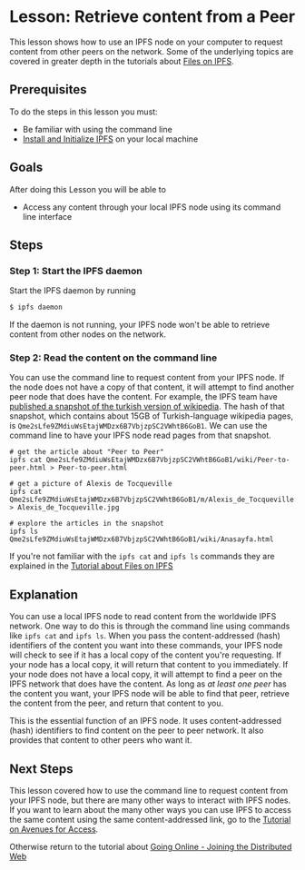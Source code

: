 # Lesson: Retrieve content from a Peer

This lesson shows how to use an IPFS node on your computer to request content from other peers on the network. Some of the underlying topics are covered in greater depth in the tutorials about [Files on IPFS](files-on-ipfs/README.md).

## Prerequisites
To do the steps in this lesson you must:
* Be familiar with using the command line
* [Install and Initialize IPFS](/install-ipfs/README.md) on your local machine

## Goals

After doing this Lesson you will be able to  
* Access any content through your local IPFS node using its command line interface

## Steps

### Step 1: Start the IPFS daemon

Start the IPFS daemon by running

```sh
$ ipfs daemon
```

If the daemon is not running, your IPFS node won't be able to retrieve content from other nodes on the network.

### Step 2: Read the content on the command line

You can use the command line to request content from your IPFS node. If the node does not have a copy of that content, it will attempt to find another peer node that does have the content. For example, the IPFS team have [published a snapshot of the turkish version of wikipedia](https://ipfs.io/blog/24-uncensorable-wikipedia/). The hash of that snapshot, which contains about 15GB of Turkish-language wikipedia pages, is `Qme2sLfe9ZMdiuWsEtajWMDzx6B7VbjzpSC2VWhtB6GoB1`. We can use the command line to have your IPFS node read pages from that snapshot.

```
# get the article about "Peer to Peer"
ipfs cat Qme2sLfe9ZMdiuWsEtajWMDzx6B7VbjzpSC2VWhtB6GoB1/wiki/Peer-to-peer.html > Peer-to-peer.html

# get a picture of Alexis de Tocqueville
ipfs cat Qme2sLfe9ZMdiuWsEtajWMDzx6B7VbjzpSC2VWhtB6GoB1/m/Alexis_de_Tocqueville.jpg > Alexis_de_Tocqueville.jpg

# explore the articles in the snapshot
ipfs ls Qme2sLfe9ZMdiuWsEtajWMDzx6B7VbjzpSC2VWhtB6GoB1/wiki/Anasayfa.html
```

If you're not familiar with the `ipfs cat` and `ipfs ls` commands they are explained in the [Tutorial about Files on IPFS](/files-on-ipfs/README.md)

## Explanation

You can use a local IPFS node to read content from the worldwide IPFS network. One way to do this is through the command line using commands like `ipfs cat` and `ipfs ls`. When you pass the content-addressed (hash) identifiers of the content you want into these commands, your IPFS node will check to see if it has a local copy of the content you're requesting. If your node has a local copy, it will return that content to you immediately. If your node does not have a local copy, it will attempt to find a peer on the IPFS network that does have the content. As long as _at least one peer_ has the content you want, your IPFS node will be able to find that peer, retrieve the content from the peer, and return that content to you.

This is the essential function of an IPFS node. It uses content-addressed (hash) identifiers to find content on the peer to peer network. It also provides that content to other peers who want it.

## Next Steps

This lesson covered how to use the command line to request content from your IPFS node, but there are many other ways to interact with IPFS nodes. If you want to learn about the many other ways you can use IPFS to access the same content using the same content-addressed link, go to the [Tutorial on Avenues for Access](/avenues-for-access/).

Otherwise return to the tutorial about [Going Online - Joining the Distributed Web](/going-online/README.md)
